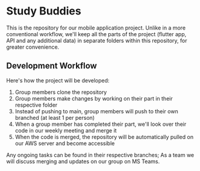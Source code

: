 # Study Buddies

This is the repository for our mobile application project. Unlike in a more conventional workflow, we'll keep all the parts of the project (flutter app, API and any additional data) in separate folders within this repository, for greater convenience.

## Development Workflow

Here's how the project will be developed:

1. Group members clone the repository
2. Group members make changes by working on their part in their respective folder
3. Instead of pushing to main, group members will push to their own branched (at least 1 per person)
4. When a group member has completed their part, we'll look over their code in our weekly meeting and merge it
5. When the code is merged, the repository will be automatically pulled on our AWS server and become accessible

Any ongoing tasks can be found in their respective branches; As a team we will discuss merging and updates on our group on MS Teams.
